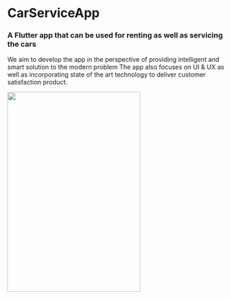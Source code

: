 # CarServiceApp
### A Flutter app that can be used for renting as well as servicing the cars

We aim to develop the app in the perspective of providing intelligent and smart solution to the modern problem
The app also focuses on UI & UX as well as incorporating state of the art technology to deliver customer satisfaction product.

<image src="https://user-images.githubusercontent.com/58719230/81286873-68b28e00-907f-11ea-8c67-fa8ca0b8b748.gif" width="300" height="450">

